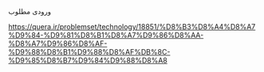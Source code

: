 ورودی مطلوب

https://quera.ir/problemset/technology/18851/%D8%B3%D8%A4%D8%A7%D9%84-%D9%81%D8%B1%D8%A7%D9%86%D8%AA-%D8%A7%D9%86%D8%AF-%D9%88%D8%B1%D9%88%D8%AF%DB%8C-%D9%85%D8%B7%D9%84%D9%88%D8%A8